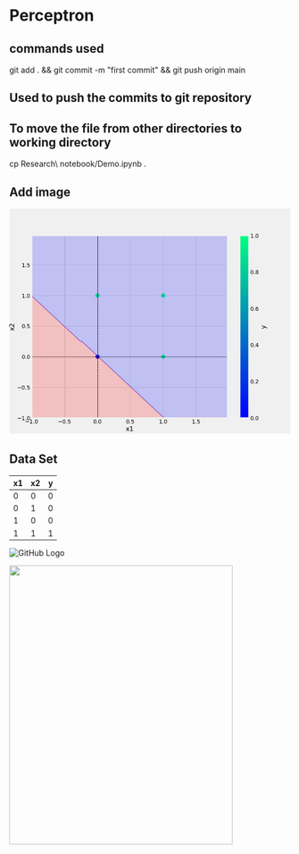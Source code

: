 # Perceptron

## commands used
git add . && git commit -m "first commit" && git push origin main 
## Used to push the commits to git repository  

## To move the file from other directories to working directory 
cp Research\ notebook/Demo.ipynb .

## Add image
![GitHub Logo](plots/or.png)

## Data Set
x1 | x2 | y
-|-|-|
0|0|0|
0|1|0
1|0|0
1|1|1

![GitHub Logo](https://images.unsplash.com/photo-1615789591457-74a63395c990?ixid=MnwxMjA3fDB8MHxzZWFyY2h8MXx8ZG9tZXN0aWMlMjBjYXR8ZW58MHx8MHx8&ixlib=rb-1.2.1&w=1000&q=80)  

<img src ='https://images.unsplash.com/photo-1615789591457-74a63395c990?ixid=MnwxMjA3fDB8MHxzZWFyY2h8MXx8ZG9tZXN0aWMlMjBjYXR8ZW58MHx8MHx8&ixlib=rb-1.2.1&w=1000&q=80' width='400' height='500'>
